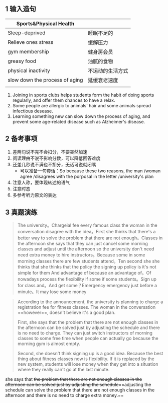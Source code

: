 ## 1 输入造句

| Sports&Physical Health         |                  |
| ------------------------------ | ---------------- |
| Sleep-deprived                 | 睡眠不足的       |
| Relieve ones stress            | 缓解压力         |
| gym membership                 | 健身房会员       |
| greasy food                    | 油腻的食物       |
| physical inactivity            | 不运动的生活方式 |
| slow down the process of aging | 延缓衰老速度     |
|                                |                  |

1. Joining in sports clubs helps students form the habit of doing sports regularly, and offer them chances to have a relax.
2. Some people are allergic to animals' hair and some animals spread infectious desease.
3. Learning something new can slow down the process of aging, and prevent some age-related disease such  as Alzheimer's disease.

## 2 备考事项

1. 差两句说不完不会扣分，不要突然加速
2.  阅读理由不说不影响分数，可以降低回答难度
3. 还差几秒说不满也不扣分，无话可说就闭嘴
   - 可以准备一句套话：So because these two reasons, the man /woman agree /disagrees with the porposal in the letter /university's plan
4. 注意人称，要体现转述的语气 
5. 注意时态
6. 多参考听力原文的表达





## 3 真题演练



> The university。Chargeial fee every famous class the woman in the conversation disagree with the idea。First she thinks that there's a better way to solve the problem that there are not enough。Classes in the afternoon she says that they can just cancel some morning classes and adjust until the afternoon so the university don't need need extra money to hire instructors。Because some in some morning classes there are few students attend。Ten second she she thinks that she thinks that the policy the signing up policy is it's not simple for them And advantage of because an advantage of。Of nowadays process the flexibility if some if some students。Sign up for class and。And get some？Emergency emergency just before a minute。It may lose some money



> According to the announcement, the university is planning to charge a registration fee for fitness classes. The woman in the conversation ==however==, doesn't believe it's a good plan. 
>
> First, she says that the problem that there are not enough classes in the afternoon can be solved just by adjusting the schedule and there is no need to charge. They can just switch instructors of morning classes to some free time when people can actually go because the morning gym is almost empty.
>
> Second, she doesn't think signing up is a good idea. Because the best thing about fitness classes now is flexibility. If it is replaced by the new system, students will lose money when they get into a situation where they really can't go at the last minute.

she says that ~~the problem that there are not enough classes in the afternoon can be solved just by adjusting the schedule~~==adjusting the schedule can solve the problem that there are not enough classes in the afternoon and there is no need to charge extra money.==